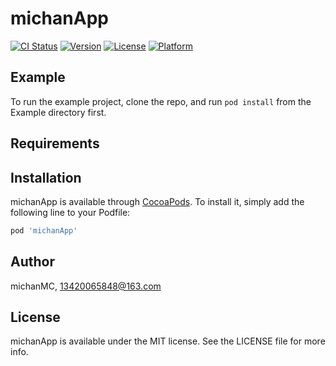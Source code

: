# michanApp

[![CI Status](https://img.shields.io/travis/michanMC/michanApp.svg?style=flat)](https://travis-ci.org/michanMC/michanApp)
[![Version](https://img.shields.io/cocoapods/v/michanApp.svg?style=flat)](https://cocoapods.org/pods/michanApp)
[![License](https://img.shields.io/cocoapods/l/michanApp.svg?style=flat)](https://cocoapods.org/pods/michanApp)
[![Platform](https://img.shields.io/cocoapods/p/michanApp.svg?style=flat)](https://cocoapods.org/pods/michanApp)

## Example

To run the example project, clone the repo, and run `pod install` from the Example directory first.

## Requirements

## Installation

michanApp is available through [CocoaPods](https://cocoapods.org). To install
it, simply add the following line to your Podfile:

```ruby
pod 'michanApp'
```

## Author

michanMC, 13420065848@163.com

## License

michanApp is available under the MIT license. See the LICENSE file for more info.
